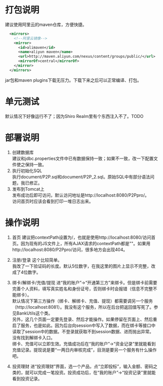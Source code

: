 # 打包说明
建议使用阿里云的maven仓库，方便快捷。
```xml
  <mirrors>     
	<!--阿里云镜像-->
    <mirror>  
      <id>alimaven</id>  
      <name>aliyun maven</name>  
      <url>http://maven.aliyun.com/nexus/content/groups/public/</url>  
      <mirrorOf>central</mirrorOf>
	</mirror>
  </mirrors>
```
jar包和maven plugins下载无压力。下载下来之后可以正常编译、打包。

# 单元测试
默认情况下好像运行不了；因为Shiro Realm里有个东西注入不了。TODO

# 部署说明
1. 创建数据库  
建议和jdbc.properties文件中已有数据保持一致；如果不一致，改一下配置文件使之保持一致。
2. 执行初始化SQL  
执行document/P2P.sql和document/P2P_2.sql。原始SQL中有部分语法问题，我已修正。
3. 发布到Tomcat上  
发布成功后即可访问，默认访问地址是http://localhost:8080/P2Ppro/。  
访问首页时应该会看到打印一堆日志出来。

# 操作说明
1. 首页
建议把contextPath设置为/，也就是使用http://localhost:8080/访问首页。因为现有的JS文件上，所有AJAX请求的contextPath都是""。如果用http://localhost:8080/P2Ppro/访问，很多地方会出现404。  

2. 注册/登录
这个比较简单。  
我改了一下验证码的长度。默认5位数字，在我这里的图片上显示不完整，改成了4位数字。

3. 绑卡/解绑卡/充值/提现
进“我的账户”->“开通第三方”来绑卡。但是绑卡前需要完善个人资料，填写真实姓名和身份证号，否则绑卡时会报错（信息不完整不能绑卡）。  
默认情况下第三方操作（绑卡、解绑卡、充值、提现）都需要调另一个服务（http://localhost:8081）。我没有这个服务，所以在后台把返回值写死了。参见BankUtils这个类。  
另外，这几个页面一定要先登录、然后才能操作。如果停留在页面上、然后重启了服务，也是如此。因为后台向session中写入了数据，而在绑卡等接口中读取了session中的数据。不登录就获取不到session数据、进而抛出异常。  
没有找到解绑卡入口。  
绑卡、充值可以立即生效。充值成功后在“我的账户”->“资金记录”里就能看到充值记录。提现说是要“一两日内审核完成”，目测是要另一个服务有什么操作吧。  

4. 投资理财
进“投资理财”界面，选一个产品，点“立即投标”，输入金额、密码之类的，就可以完成一笔投资。投资成功后，在“我的账户”->“投资记录”里就能看到投资记录。




